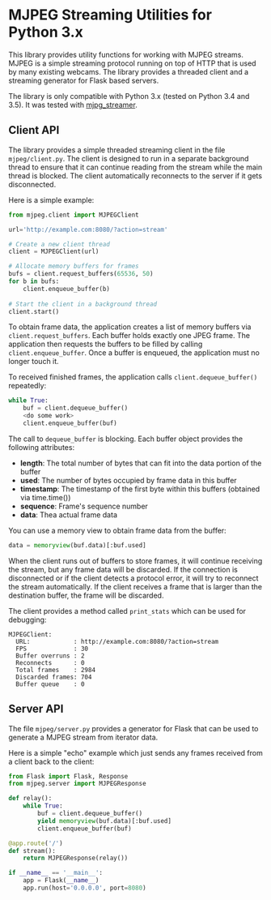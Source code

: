 # MJPEG Streaming Utilities for Python 3.x

This library provides utility functions for working with MJPEG streams.
MJPEG is a simple streaming protocol running on top of HTTP that is used by many existing webcams.
The library provides a threaded client and a streaming generator for Flask based servers.

The library is only compatible with Python 3.x (tested on Python 3.4 and 3.5).
It was tested with [mjpg_streamer](https://github.com/jacksonliam/mjpg-streamer).

## Client API

The library provides a simple threaded streaming client in the file `mjpeg/client.py`.
The client is designed to run in a separate background thread to ensure that it can continue reading from the stream
while the main thread is blocked.
The client automatically reconnects to the server if it gets disconnected.

Here is a simple example:
```python
from mjpeg.client import MJPEGClient

url='http://example.com:8080/?action=stream'

# Create a new client thread
client = MJPEGClient(url)

# Allocate memory buffers for frames
bufs = client.request_buffers(65536, 50)
for b in bufs:
    client.enqueue_buffer(b)
    
# Start the client in a background thread
client.start()
```
To obtain frame data, the application creates a list of memory buffers via `client.request_buffers`.
Each buffer holds exactly one JPEG frame.
The application then requests the buffers to be filled by calling `client.enqueue_buffer`.
Once a buffer is enqueued, the application must no longer touch it.

To received finished frames, the application calls `client.dequeue_buffer()` repeatedly:

```python
while True:
    buf = client.dequeue_buffer()
    <do some work>
    client.enqueue_buffer(buf)
```

The call to `dequeue_buffer` is blocking.
Each buffer object provides the following attributes:

- **length**: The total number of bytes that can fit into the data portion of the buffer
- **used**: The number of bytes occupied by frame data in this buffer
- **timestamp**: The timestamp of the first byte within this buffers (obtained via time.time())
- **sequence**: Frame's sequence number
- **data**: Thea actual frame data

You can use a memory view to obtain frame data from the buffer:
```python
data = memoryview(buf.data)[:buf.used]
```

When the client runs out of buffers to store frames, it will continue receiving the stream, but any frame data will be discarded.
If the connection is disconnected or if the client detects a protocol error, it will try to reconnect the stream automatically.
If the client receives a frame that is larger than the destination buffer, the frame will be discarded.

The client provides a method called `print_stats` which can be used for debugging:
```
MJPEGClient:
  URL:            : http://example.com:8080/?action=stream
  FPS             : 30
  Buffer overruns : 2
  Reconnects      : 0
  Total frames    : 2984
  Discarded frames: 704
  Buffer queue    : 0
```

## Server API
The file `mjpeg/server.py` provides a generator for Flask that can be used to generate a MJPEG stream from iterator data.

Here is a simple "echo" example which just sends any frames received from a client back to the client:
```python
from Flask import Flask, Response
from mjpeg.server import MJPEGResponse

def relay():
    while True:
        buf = client.dequeue_buffer()
        yield memoryview(buf.data)[:buf.used]
        client.enqueue_buffer(buf)

@app.route('/')
def stream():
    return MJPEGResponse(relay())

if __name__ == '__main__':
    app = Flask(__name__)
    app.run(host='0.0.0.0', port=8080)
```

